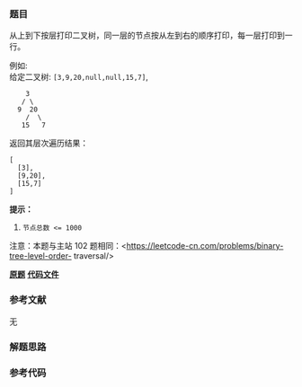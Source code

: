 ### 题目
从上到下按层打印二叉树，同一层的节点按从左到右的顺序打印，每一层打印到一行。



例如:  
给定二叉树: `[3,9,20,null,null,15,7]`,

    
    
        3
       / \
      9  20
        /  \
       15   7
    

返回其层次遍历结果：

    
    
    [
      [3],
      [9,20],
      [15,7]
    ]
    



**提示：**

  1. `节点总数 <= 1000`

注意：本题与主站 102 题相同：<https://leetcode-cn.com/problems/binary-tree-level-order-
traversal/>

 **[原题](https://leetcode-cn.com/problems/cong-shang-dao-xia-da-yin-er-cha-shu-ii-lcof/)**    **[代码文件]()**


### 参考文献
无

### 解题思路




### 参考代码

```go


```




